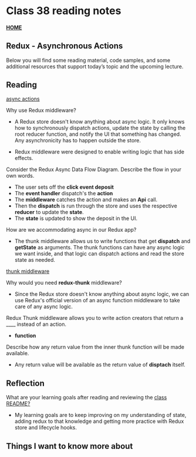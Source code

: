 # Class 38 reading notes

#### [HOME](https://cesarderio.github.io/reading-notes/)

## Redux - Asynchronous Actions

Below you will find some reading material, code samples, and some additional resources that support today’s topic and the upcoming lecture.

## Reading

[async actions](https://redux.js.org/advanced/asyncactions)

Why use Redux middleware?

* A Redux store doesn't know anything about async logic. It only knows
  how to synchronously dispatch actions, update the state by calling the root reducer function, and notify the UI that something has changed. Any asynchronicity has to happen outside the store.

* Redux middleware were designed to enable writing logic that has side
  effects.

Consider the Redux Async Data Flow Diagram. Describe the flow in your own words.

* The user sets off the **click event deposit**
* The **event handler** dispatch's the **action**
* The **middleware** catches the action and makes
  an **Api** call.
* Then the **dispatch** is run through the store
  and uses the respective **reducer** to update the **state**.
* The **state** is updated to show the deposit in
  the UI.

How are we accommodating async in our Redux app?

* The thunk middleware allows us to write functions that get
  **dispatch** and **getState** as arguments. The thunk functions can have any async logic we want inside, and that logic can dispatch actions and read the store state as needed.

[thunk middleware](https://github.com/reduxjs/redux-thunk)

Why would you need **redux-thunk** middleware?

* Since the Redux store doesn't know anything about async logic, we can
  use Redux's official version of an async function middleware to take care of any async logic.

Redux Thunk middleware allows you to write action creators that return a ____ instead of an action.

* **function**

Describe how any return value from the inner thunk function will be made available.

* Any return value will be available as the return value of
  **disptach** itself.

## Reflection

What are your learning goals after reading and reviewing the [class README?](https://codefellows.github.io/code-401-javascript-guide/curriculum/class-38/)

* My learning goals are to keep improving on my understanding of state,
  adding redux to that knowledge and getting more practice with Redux store and lifecycle hooks.

## Things I want to know more about

